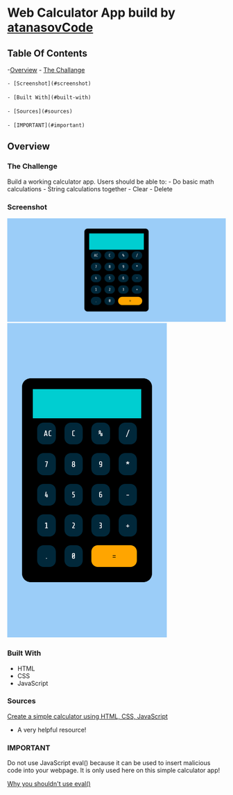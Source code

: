 # Web Calculator App build by [atanasovCode](https://github.com/AtanasovCode)

## Table Of Contents 

-[Overview](#overview)
    - [The Challange](#the-challange)
    
    - [Screenshot](#screenshot)
    
    - [Built With](#built-with)
    
    - [Sources](#sources)
    
    - [IMPORTANT](#important)

## Overview

### The Challenge 

Build a working calculator app.
Users should be able to:
    - Do basic math calculations
    - String calculations together
    - Clear 
    - Delete

### Screenshot

![](screenshot/screenshot-desktop.png)
![](screenshot/screenshot-mobile.png)

### Built With 

- HTML
- CSS
- JavaScript


### Sources 

[Create a simple calculator using HTML, CSS, JavaScript](https://www.youtube.com/watch?v=QS6Y0ezhyCs)

- A very helpful resource!


### IMPORTANT

Do not use JavaScript eval() because it can be used to insert malicious code into your webpage.
It is only used here on this simple calculator app!

[Why you shouldn't use eval()](https://www.digitalocean.com/community/tutorials/js-eval)
